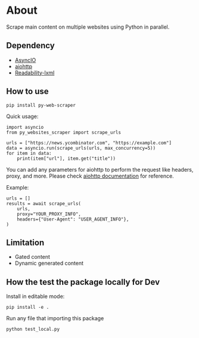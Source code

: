 # About
Scrape main content on multiple websites using Python in parallel. 

## Dependency
- [AsyncIO](https://docs.python.org/3/library/asyncio.html)
- [aiohttp](https://docs.aiohttp.org/en/stable/)
- [Readability-lxml](https://pypi.org/project/readability-lxml/)

## How to use 
```
pip install py-web-scraper
```

Quick usage:
```
import asyncio
from py_websites_scraper import scrape_urls

urls = ["https://news.ycombinator.com", "https://example.com"]
data = asyncio.run(scrape_urls(urls, max_concurrency=5))
for item in data:
    print(item["url"], item.get("title"))
```

You can add any parameters for aiohttp to perform the request like headers, proxy, and more. Please check [aiohttp documentation](https://docs.aiohttp.org/en/stable/client_reference.html#clientrequest) for reference.

Example:
```
urls = []
results = await scrape_urls(
    urls,
    proxy="YOUR_PROXY_INFO",
    headers={"User-Agent": "USER_AGENT_INFO"},
)
```

## Limitation
- Gated content
- Dynamic generated content

## How the test the package locally for Dev
Install in editable mode:
```
pip install -e .
```

Run any file that importing this package
```
python test_local.py
```